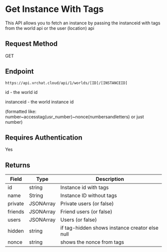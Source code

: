 # Get Instance With Tags
This API allows you to fetch an instance by passing the instanceid with tags from the world api or the user (location) api

## Request Method 
GET

## Endpoint
    https://api.vrchat.cloud/api/1/worlds/[ID]/[INSTANCEID]

id - the world id

instanceid - the world instance id 

(formatted like: number~accesstag(usr_number)~nonce(numbersandletters) or just number)
    
## Requires Authentication
Yes

## Returns 

Field | Type | Description
------|------|------------
id | string | Instance id with tags
name | String | Instance ID without tags
private | JSONArray | Private users (or false)
friends | JSONArray | Friend users (or false)
users | JSONArray | Users (or false)
hidden | string | if tag-hidden shows instance creator else null
nonce | string | shows the nonce from tags